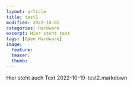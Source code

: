 ```yaml
---
layout: article
title: test1
modified: 2022-10-01
categories: Hardware
excerpt: Hier steht text
tags: [Open Hardware]
image:
  feature:
  teaser:
  thumb:
---
```


Hier steht auch Text
2022-10-19-test2.markdown
